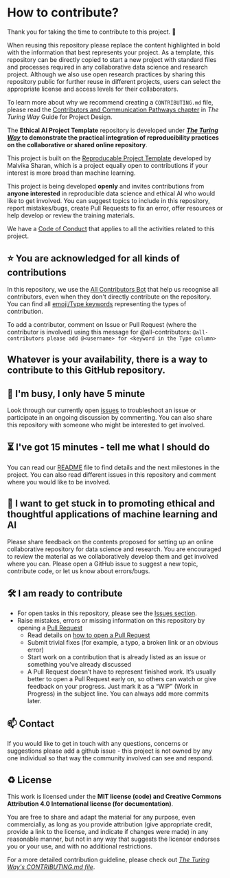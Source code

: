 # How to contribute?

Thank you for taking the time to contribute to this project. 🎉

<!--delete sentences below when reusing this repository-->

When reusing this repository please replace the content highlighted in bold with the information that best represents your project.
As a template, this repository can be directly copied to start a new project with standard files and processes required in any collaborative data science and research project.
Although we also use open research practices by sharing this repository public for further reuse in different projects, users can select the appropriate license and access levels for their collaborators.

To learn more about why we recommend creating a `CONTRIBUTING.md` file, please read the [Contributors and Communication Pathways chapter](https://the-turing-way.netlify.app/project-design/project-repo/project-repo-contributors.html) in *The Turing Way* Guide for Project Design.

<!--delete sentences above this line when reusing this repository-->

The **Ethical AI Project Template** repository is developed under ***[The Turing Way](https://github.com/alan-turing-institute/the-turing-way)* to demonstrate the practical integration of reproducibility practices on the collaborative or shared online repository**.

This project is built on the [Reproducable Project Template](https://github.com/alan-turing-institute/reproducible-project-template) developed by Malvika Sharan, which is a project equally open to contributions if your interest is more broad than machine learning.

This project is being developed **openly** and invites contributions from **anyone interested** in reproducible data science and ethical AI who would like to get involved.
You can suggest topics to include in this repository, report mistakes/bugs, create Pull Requests to fix an error, offer resources or help develop or review the training materials.

We have a [Code of Conduct](./CODE_OF_CONDUCT.md) that applies to all the activities related to this project.

⭐️ You are acknowledged for all kinds of contributions
---

In this repository, we use the [All Contributors Bot](https://allcontributors.org/) that help us recognise all contributors, even when they don't directly contribute on the repository.
You can find all [emoji/Type keywords](https://allcontributors.org/docs/en/emoji-key) representing the types of contribution. 

To add a contributor, comment on Issue or Pull Request (where the contributor is involved) using this message for @all-contributors:
`@all-contributors please add @<username> for <keyword in the Type column>`

## Whatever is your availability, there is a way to contribute to this GitHub repository.

👋 I'm busy, I only have 5 minute
---

Look through our currently open [issues](../../issues) to troubleshoot an issue or participate in an ongoing discussion by commenting.
You can also share this repository with someone who might be interested to get involved.

⏳ I've got 15 minutes - tell me what I should do
---

You can read our [README](./README.md) file to find details and the next milestones in the project.
You can also read different issues in this repository and comment where you would like to be involved.

🎉 I want to get stuck in to promoting ethical and thoughtful applications of machine learning and AI
---

Please share feedback on the contents proposed for setting up an online collaborative repository for data science and research.
You are encouraged to review the material as we collaboratively develop them and get involved where you can.
Please open a GitHub issue to suggest a new topic, contribute code, or let us know about errors/bugs.

🛠 I am ready to contribute 
---

- For open tasks in this repository, please see the [Issues section](../../issues).
- Raise mistakes, errors or missing information on this repository by opening a [Pull Request](../../pulls)
  - Read details on [how to open a Pull Request](https://opensource.guide/how-to-contribute/#opening-a-pull-request)
  - Submit trivial fixes (for example, a typo, a broken link or an obvious error)
  - Start work on a contribution that is already listed as an issue or something you’ve already discussed
  - A Pull Request doesn’t have to represent finished work. It’s usually better to open a Pull Request early on, so others can watch or give feedback on your progress. Just mark it as a “WIP” (Work in Progress) in the subject line. You can always add more commits later.

📫 Contact
---

If you would like to get in touch with any questions, concerns or suggestions please add a github issue - this project is not owned by any one individual so that way the community involved can see and respond. 

♻️ License
---

This work is licensed under the **MIT license (code) and Creative Commons Attribution 4.0 International license (for documentation)**. 
<!--Replace these sentences to appropriate reflect the license chosen in your project-->
You are free to share and adapt the material for any purpose, even commercially, 
as long as you provide attribution (give appropriate credit, provide a link to the license, 
and indicate if changes were made) in any reasonable manner, but not in any way that suggests the 
licensor endorses you or your use, and with no additional restrictions.
<!--Replace these sentences to appropriate reflect the license chosen in your project-->

For a more detailed contribution guideline, please check out *[The Turing Way's CONTRIBUTING.md file](https://github.com/alan-turing-institute/the-turing-way/blob/main/CONTRIBUTING.md)*.

